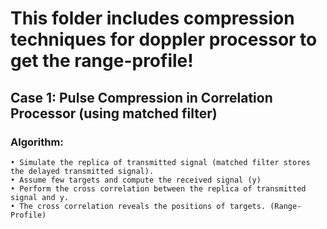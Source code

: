 # This folder includes compression techniques for doppler processor to get the range-profile!

## Case 1: Pulse Compression in Correlation Processor (using matched filter)

### Algorithm:
    • Simulate the replica of transmitted signal (matched filter stores the delayed transmitted signal).  
    • Assume few targets and compute the received signal (y) 
    • Perform the cross correlation between the replica of transmitted signal and y.
    • The cross correlation reveals the positions of targets. (Range-Profile)

